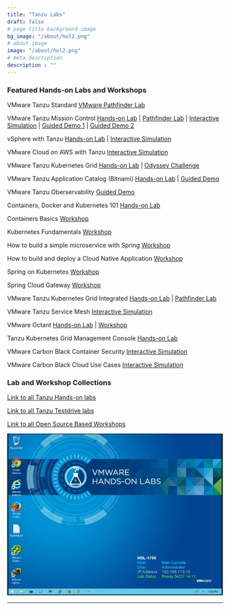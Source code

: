 ```yaml
---
title: "Tanzu Labs"
draft: false
# page title background image
bg_image: "/about/hol2.png"
# about image
image: "/about/hol2.png"
# meta description
description : ""
---
```


### Featured Hands-on Labs and Workshops 

VMware Tanzu Standard [VMware Pathfinder Lab](https://pathfinder.vmware.com/path/tanzu_standard)

VMware Tanzu Mission Control [Hands-on Lab](http://labs.hol.vmware.com/HOL/catalogs/lab/8087) | [Pathfinder Lab](https://pathfinder.vmware.com/path/tanzu) | [Interactive Simulation](http://labs.hol.vmware.com/HOL/catalogs/lab/8516) | [Guided Demo 1](https://cloudcity.pathfinder.vmware.com/event-space/explore-demos/use-cases/application-transformation/demo/AppTraCPMK) | [Guided Demo 2](https://cloudcity.pathfinder.vmware.com/event-space/explore-demos/use-cases/application-transformation/demo/AppTraTMC)

vSphere with Tanzu [Hands-on Lab](https://www.vmwarelearningplatform.com/HOL/catalogs/lab/7811) | [Interactive Simulation](http://labs.hol.vmware.com/HOL/catalogs/lab/8897)

VMware Cloud on AWS with Tanzu [Interactive Simulation](https://labs.hol.vmware.com/HOL/catalogs/lab/8743)

VMware Tanzu Kubernetes Grid [Hands-on Lab](http://labs.hol.vmware.com/HOL/catalogs/lab/8525) | [Odyssey Challenge](http://labs.hol.vmware.com/HOL/catalogs/lab/8664)

VMware Tanzu Application Catalog (Bitnami) [Hands-on Lab](https://labs.hol.vmware.com/HOL/catalogs/lab/8526) | [Guided Demo](https://cloudcity.pathfinder.vmware.com/event-space/explore-demos/use-cases/application-transformation/demo/AppTraTAC)

VMware Tanzu Oberservability [Guided Demo](https://cloudcity.pathfinder.vmware.com/event-space/explore-demos/use-cases/application-transformation/demo/AppTraTOK)

Containers, Docker and Kubernetes 101 [Hands-on Lab](https://labs.hol.vmware.com/HOL/catalogs/lab/9312)

Containers Basics [Workshop](https://tanzu.vmware.com/developer/workshops/lab-container-basics/)

Kubernetes Fundamentals [Workshop](https://tanzu.vmware.com/developer/workshops/lab-k8s-fundamentals/)

How to build a simple microservice with Spring [Workshop](https://tanzu.vmware.com/developer/workshops/lab-microservice/)

How to build and deploy a Cloud Native Application [Workshop](https://tanzu.vmware.com/developer/workshops/cnd-deploy-practices/)

Spring on Kubernetes [Workshop](https://tanzu.vmware.com/developer/workshops/spring-on-kubernetes/)

Spring Cloud Gateway [Workshop](https://tanzu.vmware.com/developer/workshops/lab-spring-gateway/)

VMware Tanzu Kubernetes Grid Integrated [Hands-on Lab](http://labs.hol.vmware.com/HOL/catalogs/lab/8546) | [Pathfinder Lab](https://pathfinder.vmware.com/path/enterprisepks)

VMware Tanzu Service Mesh [Interactive Simulation](http://labs.hol.vmware.com/HOL/catalogs/lab/8509)

VMware Octant [Hands-on Lab](http://labs.hol.vmware.com/HOL/catalogs/lab/8548) | [Workshop](https://tanzu.vmware.com/developer/workshops/lab-getting-started-with-octant/)

Tanzu Kubernetes Grid Management Console [Hands-on Lab](http://labs.hol.vmware.com/HOL/catalogs/lab/8547)

VMware Carbon Black Container Security [Interactive Simulation](http://labs.hol.vmware.com/HOL/catalogs/lab/8549)	

VMware Carbon Black Cloud Use Cases [Interactive Simulation](http://labs.hol.vmware.com/HOL/catalogs/lab/8550)

### Lab and Workshop Collections

[Link to all Tanzu Hands-on labs](https://labs.hol.vmware.com/HOL/catalogs/catalog/1886)

[Link to all Tanzu Testdrive labs](https://pathfinder.vmware.com/path/tanzu)

[Link to all Open Source Based Workshops](https://tanzu.vmware.com/developer/workshops/)

![/about/hol3.ppg](/about/hol3.png)

--------


